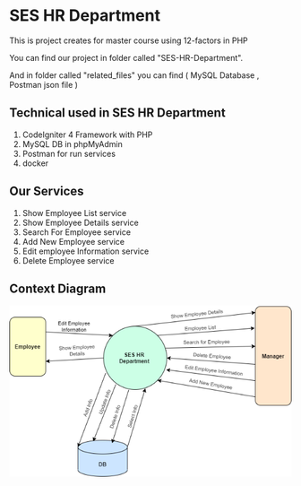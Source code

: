 # SES HR Department

This is project creates for master course using 12-factors in PHP

You can find our project in folder called "SES-HR-Department".

And in folder called "related_files" you can find ( MySQL Database , Postman json file )

## Technical used in SES HR Department
1. CodeIgniter 4 Framework with PHP
2. MySQL DB in phpMyAdmin
3. Postman for run services
4. docker

## Our Services
1. Show Employee List service
2. Show Employee Details service
3. Search For Employee service
4. Add New Employee service
5. Edit employee Information service
6. Delete Employee service

## Context Diagram
![Context Diagram](context_diagram.png)


